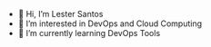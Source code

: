 - 👋 Hi, I’m Lester Santos
- 👀 I’m interested in DevOps and Cloud Computing
- 🌱 I’m currently learning DevOps Tools

<!---
lestergtsantos/lestergtsantos is a ✨ special ✨ repository because its `README.md` (this file) appears on your GitHub profile.
You can click the Preview link to take a look at your changes.
--->
